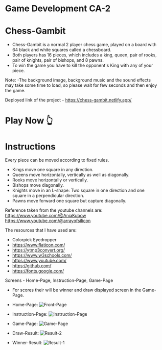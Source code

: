 # Game Development CA-2

# Chess-Gambit

- Chess-Gambit is a normal 2 player chess game, played on a board with 64 black and white squares called a chessboard.
- Both players has 16 pieces, which includes a king, queen, pair of rooks, pair of knights, pair of bishops, and 8 pawns.
- To win the game you have to kill the opponent's King with any of your piece.
  
Note:
-The background image, background music and the sound effects may take some time to load, so please wait for few seconds and then enjoy the game.

Deployed link of the project - https://chess-gambit.netlify.app/                    
# Play Now 👆

# Instructions
Every piece can be moved according to fixed rules.
- Kings move one square in any direction.
- Queens move horizontally, vertically as well as diagonally.
- Rooks move horizontally or vertically.
- Bishops move diagonally.
- Knights move in an L-shape: Two square in one direction and one square in a perpendicular 
  direction.
- Pawns move forward one square but capture diagonally.


Reference taken from the youtube channels are: https://www.youtube.com/@AniaKubow 
https://www.youtube.com/@arrayofsilicon

The resources that I have used are:
- Colorpick Eyedropper
- https://www.flaticon.com/
- https://ytmp3convert.org/
- https://www.w3schools.com/
- https://www.youtube.com/
- https://github.com/
- https://fonts.google.com/

Screens - Home-Page, Instruction-Page, Game-Page 
- For scores their will be winner and draw displayed screen in the Game-Page.

- Home-Page:
  ![Front-Page](https://github.com/Ayushtiwari101/Chess/assets/144461289/9c4c1e96-77d0-476a-8fb6-1bc7cd2b2a2a)

- Instruction-Page:
 ![Instruction-Page](https://github.com/Ayushtiwari101/Chess/assets/144461289/45568bea-111a-4adf-9b65-b3fd753b9186)

- Game-Page:
  ![Game-Page](https://github.com/Ayushtiwari101/Chess/assets/144461289/fcda2b1a-e42b-448b-aa1a-ab980a1de1c3)

- Draw-Result:
  ![Result-2](https://github.com/Ayushtiwari101/Chess/assets/144461289/239408cb-8ca7-4fff-8d05-1b4a9b7dce1b)

- Winner-Result:
  ![Result-1](https://github.com/Ayushtiwari101/Chess/assets/144461289/e483c0de-a53a-41d0-8488-e0393fe238d2)



  


















